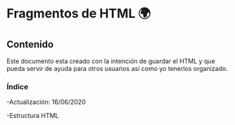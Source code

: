 # Fragmentos de HTML 🌍

## Contenido

Este documento esta creado con la intención de guardar el HTML y que pueda servir de ayuda para otros usuarios así como yo tenerlos organizado.

### Índice

-Actualización: 16/06/2020

  -Estructura HTML

